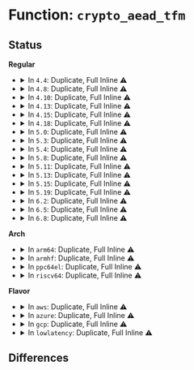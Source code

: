 # Function: <code>crypto_aead_tfm</code>

## Status
<b>Regular</b>
<ul>
<li>
<details>
<summary>In <code>4.4</code>: Duplicate, Full Inline ⚠️</summary>

**Collision:** Static Duplication

**Inline:** Full

**Transformation:** False

**Instances:**

```
In crypto/aead.c (ffffffff8139f17d)
Location: include/crypto/aead.h:179
Inline: True
Inline callers:
  - crypto/aead.c:aead_exit_geniv
```
```
In crypto/blkcipher.c (0)
Location: include/crypto/aead.h:179
Inline: True
```
</details>
</li>
<li>
<details>
<summary>In <code>4.8</code>: Duplicate, Full Inline ⚠️</summary>

**Collision:** Static Duplication

**Inline:** Full

**Transformation:** False

**Instances:**

```
In crypto/aead.c (ffffffff813dbf1d)
Location: include/crypto/aead.h:182
Inline: True
Inline callers:
  - crypto/aead.c:aead_exit_geniv
```
```
In crypto/blkcipher.c (0)
Location: include/crypto/aead.h:182
Inline: True
```
```
In crypto/seqiv.c (ffffffff813de7d7)
Location: include/crypto/aead.h:182
Inline: True
Inline callers:
  - crypto/seqiv.c:seqiv_aead_decrypt
  - crypto/seqiv.c:seqiv_aead_encrypt
```
</details>
</li>
<li>
<details>
<summary>In <code>4.10</code>: Duplicate, Full Inline ⚠️</summary>

**Collision:** Static Duplication

**Inline:** Full

**Transformation:** False

**Instances:**

```
In crypto/aead.c (ffffffff813f37fd)
Location: include/crypto/aead.h:182
Inline: True
Inline callers:
  - crypto/aead.c:aead_exit_geniv
```
```
In crypto/blkcipher.c (0)
Location: include/crypto/aead.h:182
Inline: True
```
```
In crypto/skcipher.c (0)
Location: include/crypto/aead.h:182
Inline: True
```
```
In crypto/seqiv.c (ffffffff813f6d77)
Location: include/crypto/aead.h:182
Inline: True
Inline callers:
  - crypto/seqiv.c:seqiv_aead_decrypt
  - crypto/seqiv.c:seqiv_aead_encrypt
```
</details>
</li>
<li>
<details>
<summary>In <code>4.13</code>: Duplicate, Full Inline ⚠️</summary>

**Collision:** Static Duplication

**Inline:** Full

**Transformation:** False

**Instances:**

```
In crypto/aead.c (ffffffff813ffb1d)
Location: include/crypto/aead.h:182
Inline: True
Inline callers:
  - crypto/aead.c:aead_exit_geniv
```
```
In crypto/blkcipher.c (0)
Location: include/crypto/aead.h:182
Inline: True
```
```
In crypto/skcipher.c (0)
Location: include/crypto/aead.h:182
Inline: True
```
```
In crypto/seqiv.c (ffffffff81403157)
Location: include/crypto/aead.h:182
Inline: True
Inline callers:
  - crypto/seqiv.c:seqiv_aead_decrypt
  - crypto/seqiv.c:seqiv_aead_encrypt
```
</details>
</li>
<li>
<details>
<summary>In <code>4.15</code>: Duplicate, Full Inline ⚠️</summary>

**Collision:** Static Duplication

**Inline:** Full

**Transformation:** False

**Instances:**

```
In security/keys/big_key.c (ffffffff826eb6de)
Location: include/crypto/aead.h:182
Inline: True
Inline callers:
  - security/keys/big_key.c:big_key_init
  - security/keys/big_key.c:big_key_crypt
```
```
In crypto/aead.c (ffffffff8142810d)
Location: include/crypto/aead.h:182
Inline: True
Inline callers:
  - crypto/aead.c:aead_exit_geniv
```
```
In crypto/blkcipher.c (0)
Location: include/crypto/aead.h:182
Inline: True
```
```
In crypto/skcipher.c (0)
Location: include/crypto/aead.h:182
Inline: True
```
```
In crypto/seqiv.c (ffffffff8142b837)
Location: include/crypto/aead.h:182
Inline: True
Inline callers:
  - crypto/seqiv.c:seqiv_aead_decrypt
  - crypto/seqiv.c:seqiv_aead_encrypt
```
```
In crypto/gcm.c (ffffffff8143919d)
Location: include/crypto/aead.h:182
Inline: True
Inline callers:
  - crypto/gcm.c:crypto_rfc4543_exit_tfm
  - crypto/gcm.c:crypto_rfc4543_init_tfm
  - crypto/gcm.c:crypto_rfc4543_crypt
  - crypto/gcm.c:crypto_rfc4106_exit_tfm
  - crypto/gcm.c:crypto_rfc4106_crypt
```
</details>
</li>
<li>
<details>
<summary>In <code>4.18</code>: Duplicate, Full Inline ⚠️</summary>

**Collision:** Static Duplication

**Inline:** Full

**Transformation:** False

**Instances:**

```
In security/keys/big_key.c (ffffffff82715c03)
Location: include/crypto/aead.h:182
Inline: True
Inline callers:
  - security/keys/big_key.c:big_key_init
  - security/keys/big_key.c:big_key_crypt
```
```
In crypto/aead.c (ffffffff8145af5a)
Location: include/crypto/aead.h:182
Inline: True
Inline callers:
  - crypto/aead.c:aead_exit_geniv
```
```
In crypto/blkcipher.c (0)
Location: include/crypto/aead.h:182
Inline: True
```
```
In crypto/skcipher.c (0)
Location: include/crypto/aead.h:182
Inline: True
```
```
In crypto/seqiv.c (ffffffff8145e542)
Location: include/crypto/aead.h:182
Inline: True
Inline callers:
  - crypto/seqiv.c:seqiv_aead_decrypt
  - crypto/seqiv.c:seqiv_aead_encrypt
```
```
In crypto/gcm.c (ffffffff8146b4da)
Location: include/crypto/aead.h:182
Inline: True
Inline callers:
  - crypto/gcm.c:crypto_rfc4543_exit_tfm
  - crypto/gcm.c:crypto_rfc4543_init_tfm
  - crypto/gcm.c:crypto_rfc4543_crypt
  - crypto/gcm.c:crypto_rfc4106_exit_tfm
  - crypto/gcm.c:crypto_rfc4106_crypt
```
</details>
</li>
<li>
<details>
<summary>In <code>5.0</code>: Duplicate, Full Inline ⚠️</summary>

**Collision:** Static Duplication

**Inline:** Full

**Transformation:** False

**Instances:**

```
In security/keys/big_key.c (ffffffff828cd04e)
Location: include/crypto/aead.h:179
Inline: True
Inline callers:
  - security/keys/big_key.c:big_key_init
  - security/keys/big_key.c:big_key_crypt
```
```
In crypto/aead.c (ffffffff81478a1a)
Location: include/crypto/aead.h:179
Inline: True
Inline callers:
  - crypto/aead.c:aead_exit_geniv
```
```
In crypto/blkcipher.c (0)
Location: include/crypto/aead.h:179
Inline: True
```
```
In crypto/skcipher.c (0)
Location: include/crypto/aead.h:179
Inline: True
```
```
In crypto/seqiv.c (ffffffff8147be02)
Location: include/crypto/aead.h:179
Inline: True
Inline callers:
  - crypto/seqiv.c:seqiv_aead_decrypt
  - crypto/seqiv.c:seqiv_aead_encrypt
```
```
In crypto/gcm.c (ffffffff81488b5a)
Location: include/crypto/aead.h:179
Inline: True
Inline callers:
  - crypto/gcm.c:crypto_rfc4543_exit_tfm
  - crypto/gcm.c:crypto_rfc4543_init_tfm
  - crypto/gcm.c:crypto_rfc4543_crypt
  - crypto/gcm.c:crypto_rfc4106_exit_tfm
  - crypto/gcm.c:crypto_rfc4106_crypt
```
</details>
</li>
<li>
<details>
<summary>In <code>5.3</code>: Duplicate, Full Inline ⚠️</summary>

**Collision:** Static Duplication

**Inline:** Full

**Transformation:** False

**Instances:**

```
In security/keys/big_key.c (ffffffff828e6a1d)
Location: include/crypto/aead.h:174
Inline: True
Inline callers:
  - security/keys/big_key.c:big_key_init
  - security/keys/big_key.c:big_key_crypt
```
```
In crypto/aead.c (ffffffff814a683a)
Location: include/crypto/aead.h:174
Inline: True
Inline callers:
  - crypto/aead.c:aead_exit_geniv
```
```
In crypto/blkcipher.c (0)
Location: include/crypto/aead.h:174
Inline: True
```
```
In crypto/skcipher.c (0)
Location: include/crypto/aead.h:174
Inline: True
```
```
In crypto/seqiv.c (ffffffff814aa1fa)
Location: include/crypto/aead.h:174
Inline: True
Inline callers:
  - crypto/seqiv.c:seqiv_aead_decrypt
  - crypto/seqiv.c:seqiv_aead_encrypt
```
```
In crypto/gcm.c (ffffffff814b656a)
Location: include/crypto/aead.h:174
Inline: True
Inline callers:
  - crypto/gcm.c:crypto_rfc4543_exit_tfm
  - crypto/gcm.c:crypto_rfc4543_init_tfm
  - crypto/gcm.c:crypto_rfc4543_crypt
  - crypto/gcm.c:crypto_rfc4106_exit_tfm
  - crypto/gcm.c:crypto_rfc4106_crypt
```
```
In net/xfrm/xfrm_state.c (0)
Location: include/crypto/aead.h:174
Inline: True
```
</details>
</li>
<li>
<details>
<summary>In <code>5.4</code>: Duplicate, Full Inline ⚠️</summary>

**Collision:** Static Duplication

**Inline:** Full

**Transformation:** False

**Instances:**

```
In security/keys/big_key.c (ffffffff828ef4d6)
Location: include/crypto/aead.h:174
Inline: True
Inline callers:
  - security/keys/big_key.c:big_key_init
  - security/keys/big_key.c:big_key_crypt
```
```
In crypto/aead.c (ffffffff814c14aa)
Location: include/crypto/aead.h:174
Inline: True
Inline callers:
  - crypto/aead.c:aead_exit_geniv
```
```
In crypto/blkcipher.c (0)
Location: include/crypto/aead.h:174
Inline: True
```
```
In crypto/skcipher.c (0)
Location: include/crypto/aead.h:174
Inline: True
```
```
In crypto/seqiv.c (ffffffff814c4eba)
Location: include/crypto/aead.h:174
Inline: True
Inline callers:
  - crypto/seqiv.c:seqiv_aead_decrypt
  - crypto/seqiv.c:seqiv_aead_encrypt
```
```
In crypto/gcm.c (ffffffff814cf78a)
Location: include/crypto/aead.h:174
Inline: True
Inline callers:
  - crypto/gcm.c:crypto_rfc4543_exit_tfm
  - crypto/gcm.c:crypto_rfc4543_init_tfm
  - crypto/gcm.c:crypto_rfc4543_crypt
  - crypto/gcm.c:crypto_rfc4106_exit_tfm
  - crypto/gcm.c:crypto_rfc4106_crypt
```
```
In net/xfrm/xfrm_state.c (0)
Location: include/crypto/aead.h:174
Inline: True
```
</details>
</li>
<li>
<details>
<summary>In <code>5.8</code>: Duplicate, Full Inline ⚠️</summary>

**Collision:** Static Duplication

**Inline:** Full

**Transformation:** False

**Instances:**

```
In crypto/aead.c (0)
Location: include/crypto/aead.h:180
Inline: True
```
```
In crypto/geniv.c (ffffffff815222aa)
Location: include/crypto/aead.h:180
Inline: True
Inline callers:
  - crypto/geniv.c:aead_exit_geniv
```
```
In crypto/skcipher.c (0)
Location: include/crypto/aead.h:180
Inline: True
```
```
In crypto/seqiv.c (ffffffff81523dce)
Location: include/crypto/aead.h:180
Inline: True
Inline callers:
  - crypto/seqiv.c:seqiv_aead_decrypt
  - crypto/seqiv.c:seqiv_aead_encrypt
```
```
In crypto/gcm.c (ffffffff8152e98a)
Location: include/crypto/aead.h:180
Inline: True
Inline callers:
  - crypto/gcm.c:crypto_rfc4543_exit_tfm
  - crypto/gcm.c:crypto_rfc4543_init_tfm
  - crypto/gcm.c:crypto_rfc4543_crypt
  - crypto/gcm.c:crypto_rfc4106_exit_tfm
  - crypto/gcm.c:crypto_rfc4106_crypt
```
```
In net/xfrm/xfrm_state.c (0)
Location: include/crypto/aead.h:180
Inline: True
```
</details>
</li>
<li>
<details>
<summary>In <code>5.11</code>: Duplicate, Full Inline ⚠️</summary>

**Collision:** Static Duplication

**Inline:** Full

**Transformation:** False

**Instances:**

```
In crypto/aead.c (0)
Location: include/crypto/aead.h:180
Inline: True
```
```
In crypto/geniv.c (ffffffff8153f18a)
Location: include/crypto/aead.h:180
Inline: True
Inline callers:
  - crypto/geniv.c:aead_exit_geniv
```
```
In crypto/skcipher.c (0)
Location: include/crypto/aead.h:180
Inline: True
```
```
In crypto/seqiv.c (ffffffff81540c4e)
Location: include/crypto/aead.h:180
Inline: True
Inline callers:
  - crypto/seqiv.c:seqiv_aead_decrypt
  - crypto/seqiv.c:seqiv_aead_encrypt
```
```
In crypto/gcm.c (ffffffff8154b90a)
Location: include/crypto/aead.h:180
Inline: True
Inline callers:
  - crypto/gcm.c:crypto_rfc4543_exit_tfm
  - crypto/gcm.c:crypto_rfc4543_init_tfm
  - crypto/gcm.c:crypto_rfc4543_crypt
  - crypto/gcm.c:crypto_rfc4106_exit_tfm
  - crypto/gcm.c:crypto_rfc4106_crypt
```
```
In net/xfrm/xfrm_state.c (0)
Location: include/crypto/aead.h:180
Inline: True
```
</details>
</li>
<li>
<details>
<summary>In <code>5.13</code>: Duplicate, Full Inline ⚠️</summary>

**Collision:** Static Duplication

**Inline:** Full

**Transformation:** False

**Instances:**

```
In crypto/aead.c (0)
Location: include/crypto/aead.h:180
Inline: True
```
```
In crypto/geniv.c (ffffffff8154780a)
Location: include/crypto/aead.h:180
Inline: True
Inline callers:
  - crypto/geniv.c:aead_exit_geniv
```
```
In crypto/skcipher.c (0)
Location: include/crypto/aead.h:180
Inline: True
```
```
In crypto/seqiv.c (ffffffff815492a3)
Location: include/crypto/aead.h:180
Inline: True
Inline callers:
  - crypto/seqiv.c:seqiv_aead_decrypt
  - crypto/seqiv.c:seqiv_aead_encrypt
```
```
In crypto/gcm.c (ffffffff81553f0a)
Location: include/crypto/aead.h:180
Inline: True
Inline callers:
  - crypto/gcm.c:crypto_rfc4543_exit_tfm
  - crypto/gcm.c:crypto_rfc4543_init_tfm
  - crypto/gcm.c:crypto_rfc4543_crypt
  - crypto/gcm.c:crypto_rfc4106_exit_tfm
  - crypto/gcm.c:crypto_rfc4106_crypt
```
```
In net/xfrm/xfrm_state.c (0)
Location: include/crypto/aead.h:180
Inline: True
```
</details>
</li>
<li>
<details>
<summary>In <code>5.15</code>: Duplicate, Full Inline ⚠️</summary>

**Collision:** Static Duplication

**Inline:** Full

**Transformation:** False

**Instances:**

```
In crypto/aead.c (0)
Location: include/crypto/aead.h:180
Inline: True
```
```
In crypto/geniv.c (ffffffff815a7fea)
Location: include/crypto/aead.h:180
Inline: True
Inline callers:
  - crypto/geniv.c:aead_exit_geniv
```
```
In crypto/skcipher.c (0)
Location: include/crypto/aead.h:180
Inline: True
```
```
In crypto/seqiv.c (ffffffff815a9a83)
Location: include/crypto/aead.h:180
Inline: True
Inline callers:
  - crypto/seqiv.c:seqiv_aead_decrypt
  - crypto/seqiv.c:seqiv_aead_encrypt
```
```
In crypto/gcm.c (ffffffff815b4f3a)
Location: include/crypto/aead.h:180
Inline: True
Inline callers:
  - crypto/gcm.c:crypto_rfc4543_exit_tfm
  - crypto/gcm.c:crypto_rfc4543_init_tfm
  - crypto/gcm.c:crypto_rfc4543_crypt
  - crypto/gcm.c:crypto_rfc4106_exit_tfm
  - crypto/gcm.c:crypto_rfc4106_crypt
```
```
In net/xfrm/xfrm_state.c (0)
Location: include/crypto/aead.h:180
Inline: True
```
</details>
</li>
<li>
<details>
<summary>In <code>5.19</code>: Duplicate, Full Inline ⚠️</summary>

**Collision:** Static Duplication

**Inline:** Full

**Transformation:** False

**Instances:**

```
In crypto/aead.c (0)
Location: include/crypto/aead.h:182
Inline: True
```
```
In crypto/geniv.c (ffffffff8164f37a)
Location: include/crypto/aead.h:182
Inline: True
Inline callers:
  - crypto/geniv.c:aead_exit_geniv
```
```
In crypto/skcipher.c (0)
Location: include/crypto/aead.h:182
Inline: True
```
```
In crypto/seqiv.c (ffffffff81650f46)
Location: include/crypto/aead.h:182
Inline: True
Inline callers:
  - crypto/seqiv.c:seqiv_aead_decrypt
  - crypto/seqiv.c:seqiv_aead_encrypt
```
```
In crypto/gcm.c (ffffffff8165df9a)
Location: include/crypto/aead.h:182
Inline: True
Inline callers:
  - crypto/gcm.c:crypto_rfc4543_exit_tfm
  - crypto/gcm.c:crypto_rfc4543_init_tfm
  - crypto/gcm.c:crypto_rfc4543_crypt
  - crypto/gcm.c:crypto_rfc4106_exit_tfm
  - crypto/gcm.c:crypto_rfc4106_crypt
```
```
In net/xfrm/xfrm_state.c (0)
Location: include/crypto/aead.h:182
Inline: True
```
</details>
</li>
<li>
<details>
<summary>In <code>6.2</code>: Duplicate, Full Inline ⚠️</summary>

**Collision:** Static Duplication

**Inline:** Full

**Transformation:** False

**Instances:**

```
In crypto/aead.c (0)
Location: include/crypto/aead.h:182
Inline: True
```
```
In crypto/geniv.c (ffffffff8170896a)
Location: include/crypto/aead.h:182
Inline: True
Inline callers:
  - crypto/geniv.c:aead_exit_geniv
```
```
In crypto/skcipher.c (0)
Location: include/crypto/aead.h:182
Inline: True
```
```
In crypto/seqiv.c (ffffffff8170a776)
Location: include/crypto/aead.h:182
Inline: True
Inline callers:
  - crypto/seqiv.c:seqiv_aead_decrypt
  - crypto/seqiv.c:seqiv_aead_encrypt
```
```
In crypto/gcm.c (ffffffff817178ba)
Location: include/crypto/aead.h:182
Inline: True
Inline callers:
  - crypto/gcm.c:crypto_rfc4543_exit_tfm
  - crypto/gcm.c:crypto_rfc4543_init_tfm
  - crypto/gcm.c:crypto_rfc4543_crypt
  - crypto/gcm.c:crypto_rfc4106_exit_tfm
  - crypto/gcm.c:crypto_rfc4106_crypt
```
```
In net/xfrm/xfrm_state.c (0)
Location: include/crypto/aead.h:182
Inline: True
```
</details>
</li>
<li>
<details>
<summary>In <code>6.5</code>: Duplicate, Full Inline ⚠️</summary>

**Collision:** Static Duplication

**Inline:** Full

**Transformation:** False

**Instances:**

```
In crypto/aead.c (0)
Location: include/crypto/aead.h:204
Inline: True
```
```
In crypto/geniv.c (ffffffff8174211a)
Location: include/crypto/aead.h:204
Inline: True
Inline callers:
  - crypto/geniv.c:aead_exit_geniv
```
```
In crypto/skcipher.c (0)
Location: include/crypto/aead.h:204
Inline: True
```
```
In crypto/seqiv.c (ffffffff81743fc6)
Location: include/crypto/aead.h:204
Inline: True
Inline callers:
  - crypto/seqiv.c:seqiv_aead_decrypt
  - crypto/seqiv.c:seqiv_aead_encrypt
```
```
In crypto/gcm.c (ffffffff8175329a)
Location: include/crypto/aead.h:204
Inline: True
Inline callers:
  - crypto/gcm.c:crypto_rfc4543_exit_tfm
  - crypto/gcm.c:crypto_rfc4543_init_tfm
  - crypto/gcm.c:crypto_rfc4543_crypt
  - crypto/gcm.c:crypto_rfc4106_exit_tfm
  - crypto/gcm.c:crypto_rfc4106_crypt
```
```
In net/xfrm/xfrm_state.c (0)
Location: include/crypto/aead.h:204
Inline: True
```
</details>
</li>
<li>
<details>
<summary>In <code>6.8</code>: Duplicate, Full Inline ⚠️</summary>

**Collision:** Static Duplication

**Inline:** Full

**Transformation:** False

**Instances:**

```
In crypto/aead.c (0)
Location: include/crypto/aead.h:204
Inline: True
```
```
In crypto/geniv.c (ffffffff81782ffa)
Location: include/crypto/aead.h:204
Inline: True
Inline callers:
  - crypto/geniv.c:aead_exit_geniv
```
```
In crypto/skcipher.c (0)
Location: include/crypto/aead.h:204
Inline: True
```
```
In crypto/seqiv.c (ffffffff81786586)
Location: include/crypto/aead.h:204
Inline: True
Inline callers:
  - crypto/seqiv.c:seqiv_aead_decrypt
  - crypto/seqiv.c:seqiv_aead_encrypt
```
```
In crypto/gcm.c (ffffffff8179516a)
Location: include/crypto/aead.h:204
Inline: True
Inline callers:
  - crypto/gcm.c:crypto_rfc4543_exit_tfm
  - crypto/gcm.c:crypto_rfc4543_init_tfm
  - crypto/gcm.c:crypto_rfc4543_crypt
  - crypto/gcm.c:crypto_rfc4106_exit_tfm
  - crypto/gcm.c:crypto_rfc4106_crypt
```
```
In net/xfrm/xfrm_state.c (0)
Location: include/crypto/aead.h:204
Inline: True
```
</details>
</li>
</ul>
<b>Arch</b>
<ul>
<li>
<details>
<summary>In <code>arm64</code>: Duplicate, Full Inline ⚠️</summary>

**Collision:** Static Duplication

**Inline:** Full

**Transformation:** False

**Instances:**

```
In security/keys/big_key.c (ffff800011469190)
Location: include/crypto/aead.h:174
Inline: True
Inline callers:
  - security/keys/big_key.c:big_key_init
  - security/keys/big_key.c:big_key_crypt
```
```
In crypto/aead.c (ffff8000105bb81c)
Location: include/crypto/aead.h:174
Inline: True
Inline callers:
  - crypto/aead.c:aead_exit_geniv
```
```
In crypto/blkcipher.c (0)
Location: include/crypto/aead.h:174
Inline: True
```
```
In crypto/skcipher.c (0)
Location: include/crypto/aead.h:174
Inline: True
```
```
In crypto/seqiv.c (ffff8000105bfa64)
Location: include/crypto/aead.h:174
Inline: True
Inline callers:
  - crypto/seqiv.c:seqiv_aead_decrypt
  - crypto/seqiv.c:seqiv_aead_encrypt
```
```
In crypto/gcm.c (ffff8000105cb85c)
Location: include/crypto/aead.h:174
Inline: True
Inline callers:
  - crypto/gcm.c:crypto_rfc4543_exit_tfm
  - crypto/gcm.c:crypto_rfc4543_init_tfm
  - crypto/gcm.c:crypto_rfc4543_crypt
  - crypto/gcm.c:crypto_rfc4106_exit_tfm
  - crypto/gcm.c:crypto_rfc4106_crypt
```
```
In net/xfrm/xfrm_state.c (0)
Location: include/crypto/aead.h:174
Inline: True
```
</details>
</li>
<li>
<details>
<summary>In <code>armhf</code>: Duplicate, Full Inline ⚠️</summary>

**Collision:** Static Duplication

**Inline:** Full

**Transformation:** False

**Instances:**

```
In security/keys/big_key.c (c1541cd8)
Location: include/crypto/aead.h:174
Inline: True
Inline callers:
  - security/keys/big_key.c:big_key_init
  - security/keys/big_key.c:big_key_crypt
```
```
In crypto/aead.c (c0769a38)
Location: include/crypto/aead.h:174
Inline: True
Inline callers:
  - crypto/aead.c:aead_exit_geniv
```
```
In crypto/blkcipher.c (0)
Location: include/crypto/aead.h:174
Inline: True
```
```
In crypto/skcipher.c (0)
Location: include/crypto/aead.h:174
Inline: True
```
```
In crypto/seqiv.c (c076d6b8)
Location: include/crypto/aead.h:174
Inline: True
Inline callers:
  - crypto/seqiv.c:seqiv_aead_decrypt
  - crypto/seqiv.c:seqiv_aead_encrypt
```
```
In crypto/gcm.c (c07792b0)
Location: include/crypto/aead.h:174
Inline: True
Inline callers:
  - crypto/gcm.c:crypto_rfc4543_exit_tfm
  - crypto/gcm.c:crypto_rfc4543_init_tfm
  - crypto/gcm.c:crypto_rfc4543_crypt
  - crypto/gcm.c:crypto_rfc4106_exit_tfm
  - crypto/gcm.c:crypto_rfc4106_crypt
```
```
In net/xfrm/xfrm_state.c (0)
Location: include/crypto/aead.h:174
Inline: True
```
</details>
</li>
<li>
<details>
<summary>In <code>ppc64el</code>: Duplicate, Full Inline ⚠️</summary>

**Collision:** Static Duplication

**Inline:** Full

**Transformation:** False

**Instances:**

```
In security/keys/big_key.c (c000000001397248)
Location: include/crypto/aead.h:174
Inline: True
Inline callers:
  - security/keys/big_key.c:big_key_init
  - security/keys/big_key.c:big_key_crypt
```
```
In crypto/aead.c (c0000000007421e0)
Location: include/crypto/aead.h:174
Inline: True
Inline callers:
  - crypto/aead.c:aead_exit_geniv
```
```
In crypto/blkcipher.c (0)
Location: include/crypto/aead.h:174
Inline: True
```
```
In crypto/skcipher.c (0)
Location: include/crypto/aead.h:174
Inline: True
```
```
In crypto/seqiv.c (c000000000747854)
Location: include/crypto/aead.h:174
Inline: True
Inline callers:
  - crypto/seqiv.c:seqiv_aead_decrypt
  - crypto/seqiv.c:seqiv_aead_encrypt
```
```
In crypto/gcm.c (c000000000756940)
Location: include/crypto/aead.h:174
Inline: True
Inline callers:
  - crypto/gcm.c:crypto_rfc4543_exit_tfm
  - crypto/gcm.c:crypto_rfc4543_init_tfm
  - crypto/gcm.c:crypto_rfc4543_crypt
  - crypto/gcm.c:crypto_rfc4106_exit_tfm
  - crypto/gcm.c:crypto_rfc4106_crypt
```
```
In net/xfrm/xfrm_state.c (0)
Location: include/crypto/aead.h:174
Inline: True
```
</details>
</li>
<li>
<details>
<summary>In <code>riscv64</code>: Duplicate, Full Inline ⚠️</summary>

**Collision:** Static Duplication

**Inline:** Full

**Transformation:** False

**Instances:**

```
In security/keys/big_key.c (ffffffe0000243d4)
Location: include/crypto/aead.h:174
Inline: True
Inline callers:
  - security/keys/big_key.c:big_key_init
  - security/keys/big_key.c:big_key_crypt
```
```
In crypto/aead.c (ffffffe000401248)
Location: include/crypto/aead.h:174
Inline: True
Inline callers:
  - crypto/aead.c:aead_exit_geniv
```
```
In crypto/blkcipher.c (0)
Location: include/crypto/aead.h:174
Inline: True
```
```
In crypto/skcipher.c (0)
Location: include/crypto/aead.h:174
Inline: True
```
```
In crypto/seqiv.c (ffffffe000404b36)
Location: include/crypto/aead.h:174
Inline: True
Inline callers:
  - crypto/seqiv.c:seqiv_aead_decrypt
  - crypto/seqiv.c:seqiv_aead_encrypt
```
```
In crypto/gcm.c (ffffffe00040fbac)
Location: include/crypto/aead.h:174
Inline: True
Inline callers:
  - crypto/gcm.c:crypto_rfc4543_exit_tfm
  - crypto/gcm.c:crypto_rfc4543_init_tfm
  - crypto/gcm.c:crypto_rfc4543_crypt
  - crypto/gcm.c:crypto_rfc4106_exit_tfm
  - crypto/gcm.c:crypto_rfc4106_crypt
```
```
In net/xfrm/xfrm_state.c (0)
Location: include/crypto/aead.h:174
Inline: True
```
</details>
</li>
</ul>
<b>Flavor</b>
<ul>
<li>
<details>
<summary>In <code>aws</code>: Duplicate, Full Inline ⚠️</summary>

**Collision:** Static Duplication

**Inline:** Full

**Transformation:** False

**Instances:**

```
In security/keys/big_key.c (ffffffff828d838a)
Location: include/crypto/aead.h:174
Inline: True
Inline callers:
  - security/keys/big_key.c:big_key_init
  - security/keys/big_key.c:big_key_crypt
```
```
In crypto/aead.c (ffffffff814b9a8a)
Location: include/crypto/aead.h:174
Inline: True
Inline callers:
  - crypto/aead.c:aead_exit_geniv
```
```
In crypto/blkcipher.c (0)
Location: include/crypto/aead.h:174
Inline: True
```
```
In crypto/skcipher.c (0)
Location: include/crypto/aead.h:174
Inline: True
```
```
In crypto/seqiv.c (ffffffff814bd49a)
Location: include/crypto/aead.h:174
Inline: True
Inline callers:
  - crypto/seqiv.c:seqiv_aead_decrypt
  - crypto/seqiv.c:seqiv_aead_encrypt
```
```
In crypto/gcm.c (ffffffff814c7d6a)
Location: include/crypto/aead.h:174
Inline: True
Inline callers:
  - crypto/gcm.c:crypto_rfc4543_exit_tfm
  - crypto/gcm.c:crypto_rfc4543_init_tfm
  - crypto/gcm.c:crypto_rfc4543_crypt
  - crypto/gcm.c:crypto_rfc4106_exit_tfm
  - crypto/gcm.c:crypto_rfc4106_crypt
```
```
In net/xfrm/xfrm_state.c (0)
Location: include/crypto/aead.h:174
Inline: True
```
</details>
</li>
<li>
<details>
<summary>In <code>azure</code>: Duplicate, Full Inline ⚠️</summary>

**Collision:** Static Duplication

**Inline:** Full

**Transformation:** False

**Instances:**

```
In security/keys/big_key.c (ffffffff828d0aa6)
Location: include/crypto/aead.h:174
Inline: True
Inline callers:
  - security/keys/big_key.c:big_key_init
  - security/keys/big_key.c:big_key_crypt
```
```
In crypto/aead.c (ffffffff814aa4aa)
Location: include/crypto/aead.h:174
Inline: True
Inline callers:
  - crypto/aead.c:aead_exit_geniv
```
```
In crypto/blkcipher.c (0)
Location: include/crypto/aead.h:174
Inline: True
```
```
In crypto/skcipher.c (0)
Location: include/crypto/aead.h:174
Inline: True
```
```
In crypto/seqiv.c (ffffffff814adeba)
Location: include/crypto/aead.h:174
Inline: True
Inline callers:
  - crypto/seqiv.c:seqiv_aead_decrypt
  - crypto/seqiv.c:seqiv_aead_encrypt
```
```
In crypto/gcm.c (ffffffff814b878a)
Location: include/crypto/aead.h:174
Inline: True
Inline callers:
  - crypto/gcm.c:crypto_rfc4543_exit_tfm
  - crypto/gcm.c:crypto_rfc4543_init_tfm
  - crypto/gcm.c:crypto_rfc4543_crypt
  - crypto/gcm.c:crypto_rfc4106_exit_tfm
  - crypto/gcm.c:crypto_rfc4106_crypt
```
```
In net/xfrm/xfrm_state.c (0)
Location: include/crypto/aead.h:174
Inline: True
```
</details>
</li>
<li>
<details>
<summary>In <code>gcp</code>: Duplicate, Full Inline ⚠️</summary>

**Collision:** Static Duplication

**Inline:** Full

**Transformation:** False

**Instances:**

```
In security/keys/big_key.c (ffffffff828eb10a)
Location: include/crypto/aead.h:174
Inline: True
Inline callers:
  - security/keys/big_key.c:big_key_init
  - security/keys/big_key.c:big_key_crypt
```
```
In crypto/aead.c (ffffffff814b5b1a)
Location: include/crypto/aead.h:174
Inline: True
Inline callers:
  - crypto/aead.c:aead_exit_geniv
```
```
In crypto/blkcipher.c (0)
Location: include/crypto/aead.h:174
Inline: True
```
```
In crypto/skcipher.c (0)
Location: include/crypto/aead.h:174
Inline: True
```
```
In crypto/seqiv.c (ffffffff814b952a)
Location: include/crypto/aead.h:174
Inline: True
Inline callers:
  - crypto/seqiv.c:seqiv_aead_decrypt
  - crypto/seqiv.c:seqiv_aead_encrypt
```
```
In crypto/gcm.c (ffffffff814c3dfa)
Location: include/crypto/aead.h:174
Inline: True
Inline callers:
  - crypto/gcm.c:crypto_rfc4543_exit_tfm
  - crypto/gcm.c:crypto_rfc4543_init_tfm
  - crypto/gcm.c:crypto_rfc4543_crypt
  - crypto/gcm.c:crypto_rfc4106_exit_tfm
  - crypto/gcm.c:crypto_rfc4106_crypt
```
```
In net/xfrm/xfrm_state.c (0)
Location: include/crypto/aead.h:174
Inline: True
```
</details>
</li>
<li>
<details>
<summary>In <code>lowlatency</code>: Duplicate, Full Inline ⚠️</summary>

**Collision:** Static Duplication

**Inline:** Full

**Transformation:** False

**Instances:**

```
In security/keys/big_key.c (ffffffff828f0520)
Location: include/crypto/aead.h:174
Inline: True
Inline callers:
  - security/keys/big_key.c:big_key_init
  - security/keys/big_key.c:big_key_crypt
```
```
In crypto/aead.c (ffffffff814ce5ba)
Location: include/crypto/aead.h:174
Inline: True
Inline callers:
  - crypto/aead.c:aead_exit_geniv
```
```
In crypto/blkcipher.c (0)
Location: include/crypto/aead.h:174
Inline: True
```
```
In crypto/skcipher.c (0)
Location: include/crypto/aead.h:174
Inline: True
```
```
In crypto/seqiv.c (ffffffff814d1fca)
Location: include/crypto/aead.h:174
Inline: True
Inline callers:
  - crypto/seqiv.c:seqiv_aead_decrypt
  - crypto/seqiv.c:seqiv_aead_encrypt
```
```
In crypto/gcm.c (ffffffff814dc8ca)
Location: include/crypto/aead.h:174
Inline: True
Inline callers:
  - crypto/gcm.c:crypto_rfc4543_exit_tfm
  - crypto/gcm.c:crypto_rfc4543_init_tfm
  - crypto/gcm.c:crypto_rfc4543_crypt
  - crypto/gcm.c:crypto_rfc4106_exit_tfm
  - crypto/gcm.c:crypto_rfc4106_crypt
```
```
In net/xfrm/xfrm_state.c (0)
Location: include/crypto/aead.h:174
Inline: True
```
</details>
</li>
</ul>

## Differences
